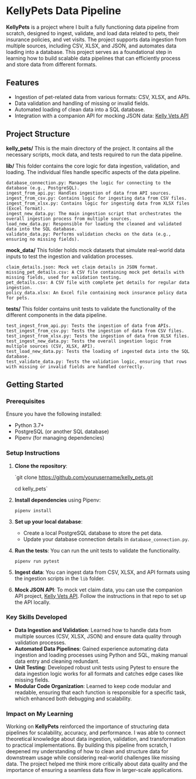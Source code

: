 KellyPets Data Pipeline
=======================

**KellyPets** is a project where I built a fully functioning data pipeline from scratch, designed to ingest, validate, and load data related to pets, their insurance policies, and vet visits. The project supports data ingestion from multiple sources, including CSV, XLSX, and JSON, and automates data loading into a database. This project serves as a foundational step in learning how to build scalable data pipelines that can efficiently process and store data from different formats.

Features
--------

-   Ingestion of pet-related data from various formats: CSV, XLSX, and APIs.
-   Data validation and handling of missing or invalid fields.
-   Automated loading of clean data into a SQL database.
-   Integration with a companion API for mocking JSON data: [Kelly Vets API](https://github.com/olikelly00/kelly-vets-api)

Project Structure
-----------------

**kelly_pets/**
This is the main directory of the project. It contains all the necessary scripts, mock data, and tests required to run the data pipeline.

**lib/**
This folder contains the core logic for data ingestion, validation, and loading. The individual files handle specific aspects of the data pipeline.

    database_connection.py: Manages the logic for connecting to the database (e.g., PostgreSQL).
    ingest_from_api.py: Handles ingestion of data from API sources.
    ingest_from_csv.py: Contains logic for ingesting data from CSV files.
    ingest_from_xlsx.py: Contains logic for ingesting data from XLSX files (Excel format).
    ingest_new_data.py: The main ingestion script that orchestrates the overall ingestion process from multiple sources.
    load_new_data.py: Responsible for loading the cleaned and validated data into the SQL database.
    validate_data.py: Performs validation checks on the data (e.g., ensuring no missing fields).
    
**mock_data/**
This folder holds mock datasets that simulate real-world data inputs to test the ingestion and validation processes.

    claim_details.json: Mock vet claim details in JSON format.
    missing_pet_details.csv: A CSV file containing mock pet details with missing fields, used for validation testing.
    pet_details.csv: A CSV file with complete pet details for regular data ingestion.
    policy_data.xlsx: An Excel file containing mock insurance policy data for pets.

**tests/**
This folder contains unit tests to validate the functionality of the different components in the data pipeline.

    test_ingest_from_api.py: Tests the ingestion of data from APIs.
    test_ingest_from_csv.py: Tests the ingestion of data from CSV files.
    test_ingest_from_xlsx.py: Tests the ingestion of data from XLSX files.
    test_ingest_new_data.py: Tests the overall ingestion logic from multiple sources (CSV, XLSX, API).
    test_load_new_data.py: Tests the loading of ingested data into the SQL database.
    test_validate_data.py: Tests the validation logic, ensuring that rows with missing or invalid fields are handled correctly.

Getting Started
---------------

### Prerequisites

Ensure you have the following installed:

-   Python 3.7+
-   PostgreSQL (or another SQL database)
-   Pipenv (for managing dependencies)

### Setup Instructions

1.  **Clone the repository**:

    `git clone https://github.com/yourusername/kelly_pets.git
    
    cd kelly_pets`

3.  **Install dependencies** using Pipenv:

    `pipenv install`

4.  **Set up your local database**:

    -   Create a local PostgreSQL database to store the pet data.
    -   Update your database connection details in `database_connection.py`.
5.  **Run the tests**: You can run the unit tests to validate the functionality.

    `pipenv run pytest`

6.  **Ingest data**: You can ingest data from CSV, XLSX, and API formats using the ingestion scripts in the `lib` folder.

7.  **Mock JSON API**: To mock vet claim data, you can use the companion API project, [Kelly Vets API](https://github.com/olikelly00/kelly-vets-api). Follow the instructions in that repo to set up the API locally.

### Key Skills Developed

-   **Data Ingestion and Validation**: Learned how to handle data from multiple sources (CSV, XLSX, JSON) and ensure data quality through validation processes.
-   **Automated Data Pipelines**: Gained experience automating data ingestion and loading processes using Python and SQL, making manual data entry and cleaning redundant.
-   **Unit Testing**: Developed robust unit tests using Pytest to ensure the data ingestion logic works for all formats and catches edge cases like missing fields.
-   **Modular Code Organization**: Learned to keep code modular and readable, ensuring that each function is responsible for a specific task, which enhanced both debugging and scalability.

### Impact on My Learning

Working on **KellyPets** reinforced the importance of structuring data pipelines for scalability, accuracy, and performance. I was able to connect theoretical knowledge about data ingestion, validation, and transformation to practical implementations. By building this pipeline from scratch, I deepened my understanding of how to clean and structure data for downstream usage while considering real-world challenges like missing data. The project helped me think more critically about data quality and the importance of ensuring a seamless data flow in larger-scale applications.
